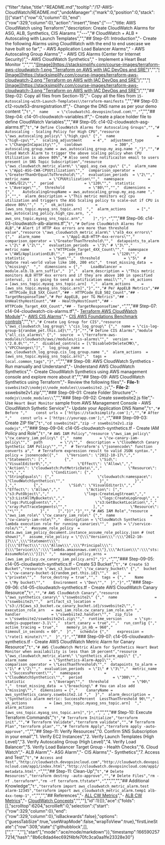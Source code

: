 {"filter":false,"title":"README.md","tooltip":"/17-AWS-CloudWatch/README.md","undoManager":{"mark":0,"position":0,"stack":[[{"start":{"row":0,"column":0},"end":{"row":329,"column":0},"action":"insert","lines":["---","title: AWS CloudWatch using Terraform","description: Create CloudWatch Alarms for ASG, ALB, Synthetics, CIS Alarams ","---","# CloudWatch + ALB + Autoscaling with Launch Templates","","## Step-01: Introduction","- Create the following Alarms using CloudWatch with the end to end usecase we have built so far","  - AWS Application Load Balancer Alarms","  - AWS Autoscaling Group Alarms","  - AWS CIS Alarms (Center for Internet Security)","- AWS CloudWatch Synthetics","  - Implement a Heart Beat Monitor ","","","[![Image](https://stacksimplify.com/course-images/terraform-aws-cloudwatch-1.png \"Terraform on AWS with IAC DevOps and SRE\")](https://stacksimplify.com/course-images/terraform-aws-cloudwatch-1.png)","","[![Image](https://stacksimplify.com/course-images/terraform-aws-cloudwatch-2.png \"Terraform on AWS with IAC DevOps and SRE\")](https://stacksimplify.com/course-images/terraform-aws-cloudwatch-2.png)","","[![Image](https://stacksimplify.com/course-images/terraform-aws-cloudwatch-3.png \"Terraform on AWS with IAC DevOps and SRE\")](https://stacksimplify.com/course-images/terraform-aws-cloudwatch-3.png)","","## Step-02: Copy all files from Section-15","- Copy all the files from `15-Autoscaling-with-Launch-Templates\\terraform-manifests` ","","## Step-03: c12-route53-dnsregistration.tf","- Change the DNS name as per your demo content ","```t","  name    = \"cloudwatch1.devopsincloud.com\"","```","","## Step-04: c14-01-cloudwatch-variables.tf","- Create a place holder file to define CloudWatch Variables","","## Step-05: c14-02-cloudwatch-asg-alarms.tf","```t","# Define CloudWatch Alarms for Autoscaling Groups","","# Autoscaling - Scaling Policy for High CPU","resource \"aws_autoscaling_policy\" \"high_cpu\" {","  name                   = \"high-cpu\"","  scaling_adjustment     = 4","  adjustment_type        = \"ChangeInCapacity\"","  cooldown               = 300","  autoscaling_group_name = aws_autoscaling_group.my_asg.name ","}","","# Cloud Watch Alarm to trigger the above scaling policy when CPU Utilization is above 80%","# Also send the notificaiton email to users present in SNS Topic Subscription","resource \"aws_cloudwatch_metric_alarm\" \"app1_asg_cwa_cpu\" {","  alarm_name          = \"App1-ASG-CWA-CPUUtilization\"","  comparison_operator = \"GreaterThanOrEqualToThreshold\"","  evaluation_periods  = \"2\"","  metric_name         = \"CPUUtilization\"","  namespace           = \"AWS/EC2\"","  period              = \"120\"","  statistic           = \"Average\"","  threshold           = \"80\"","","  dimensions = {","    AutoScalingGroupName = aws_autoscaling_group.my_asg.name ","  }","","  alarm_description = \"This metric monitors ec2 cpu utilization and triggers the ASG Scaling policy to scale-out if CPU is above 80%\"","  ","  ok_actions          = [aws_sns_topic.myasg_sns_topic.arn]  ","  alarm_actions     = [","    aws_autoscaling_policy.high_cpu.arn, ","    aws_sns_topic.myasg_sns_topic.arn","    ]","}","```","","## Step-06: c14-03-cloudwatch-alb-alarms.tf","```t","# Define CloudWatch Alarms for ALB","# Alert if HTTP 4xx errors are more than threshold value","resource \"aws_cloudwatch_metric_alarm\" \"alb_4xx_errors\" {","  alarm_name          = \"App1-ALB-HTTP-4xx-errors\"","  comparison_operator = \"GreaterThanThreshold\"","  datapoints_to_alarm = \"2\" # \"2\"","  evaluation_periods  = \"3\" # \"3\"","  metric_name         = \"HTTPCode_Target_4XX_Count\"","  namespace           = \"AWS/ApplicationELB\"","  period              = \"120\"","  statistic           = \"Sum\"","  threshold           = \"5\"  # Update real-world value like 100, 200 etc","  treat_missing_data  = \"missing\"  ","  dimensions = {","    LoadBalancer = module.alb.lb_arn_suffix","  }","  alarm_description = \"This metric monitors ALB HTTP 4xx errors and if they are above 100 in specified interval, it is going to send a notification email\"","  ok_actions          = [aws_sns_topic.myasg_sns_topic.arn]  ","  alarm_actions     = [aws_sns_topic.myasg_sns_topic.arn]","}","","# Per AppELB Metrics","## - HTTPCode_ELB_5XX_Count","## - HTTPCode_ELB_502_Count","## - TargetResponseTime","# Per AppELB, per TG Metrics","## - UnHealthyHostCount","## - HealthyHostCount","## - HTTPCode_Target_4XX_Count","## - TargetResponseTime","```","","## Step-07: c14-04-cloudwatch-cis-alarms.tf","- [Terraform AWS CloudWatch Module](https://registry.terraform.io/modules/terraform-aws-modules/cloudwatch/aws/latest)","- [AWS CIS Alarms](https://registry.terraform.io/modules/terraform-aws-modules/cloudwatch/aws/latest/submodules/cis-alarms)","- [CIS AWS Foundations Benchmark controls](https://docs.aws.amazon.com/securityhub/latest/userguide/securityhub-cis-controls.html)","","```t","# Create Log Group for CIS","resource \"aws_cloudwatch_log_group\" \"cis_log_group\" {","  name = \"cis-log-group-${random_pet.this.id}\"","}","","# Define CIS Alarms","module \"all_cis_alarms\" {","  source  = \"terraform-aws-modules/cloudwatch/aws//modules/cis-alarms\"","  version = \"2.0.0\"","","  disabled_controls = [\"DisableOrDeleteCMK\", \"VPCChanges\"]","  log_group_name = aws_cloudwatch_log_group.cis_log_group.name ","  alarm_actions  = [aws_sns_topic.myasg_sns_topic.arn]","  tags = local.common_tags","}","```","","## Step-08: AWS CloudWatch Synthetics - Run manually and Understand","- Understand AWS CloudWatch Synthetics","- Create CloudWatch Synthetics using AWS management console and explore more about it","","## Step-09: AWS CloudWatch Synthetics using Terraform","- Review the following files","- **File-1:** `sswebsite2\\nodejs\\node_modules\\sswebsite2.js`","- **File-2:** sswebsite2v1.zip","","### Step-09-01: Create Folder Structure","- `nodejs\\node_modules\\`","","### Step-09-02: Create sswebsite2.js file","- Use `Heart Beat Monitor` sample from AWS Management Console - AWS CloudWatch Sythetic Service","- Update your Application DNS Name","```t","# Before ","    const urls = ['https://stacksimplify.com'];","","# After ","    const urls = ['https://yourapp.com'];","```","### Step-09-03: Create ZIP file","```t","cd sswebsite2","zip -r sswebsite2v1.zip nodejs","```","### Step-09-04: c14-05-cloudwatch-synthetics.tf - Create IAM Policy and Role","```t","# AWS IAM Policy","resource \"aws_iam_policy\" \"cw_canary_iam_policy\" {","  name        = \"cw-canary-iam-policy\"","  path        = \"/\"","  description = \"CloudWatch Canary Synthetic IAM Policy\"","","  # Terraform's \"jsonencode\" function converts a","  # Terraform expression result to valid JSON syntax.","  policy = jsonencode({","    \"Version\": \"2012-10-17\",","    \"Statement\": [","        {","            \"Sid\": \"VisualEditor0\",","            \"Effect\": \"Allow\",","            \"Action\": \"cloudwatch:PutMetricData\",","            \"Resource\": \"*\",","            \"Condition\": {","                \"StringEquals\": {","                    \"cloudwatch:namespace\": \"CloudWatchSynthetics\"","                }","            }","        },","        {","            \"Sid\": \"VisualEditor1\",","            \"Effect\": \"Allow\",","            \"Action\": [","                \"s3:PutObject\",","                \"logs:CreateLogStream\",","                \"s3:ListAllMyBuckets\",","                \"logs:CreateLogGroup\",","                \"logs:PutLogEvents\",","                \"s3:GetBucketLocation\",","                \"xray:PutTraceSegments\"","            ],","            \"Resource\": \"*\"","        }","    ]","})","}","","# AWS IAM Role","resource \"aws_iam_role\" \"cw_canary_iam_role\" {","  name                = \"cw-canary-iam-role\"","  description = \"CloudWatch Synthetics lambda execution role for running canaries\"","  path = \"/service-role/\"","  #assume_role_policy  = data.aws_iam_policy_document.instance_assume_role_policy.json # (not shown)","  assume_role_policy = \"{\\\"Version\\\":\\\"2012-10-17\\\",\\\"Statement\\\":[{\\\"Effect\\\":\\\"Allow\\\",\\\"Principal\\\":{\\\"Service\\\":\\\"lambda.amazonaws.com\\\"},\\\"Action\\\":\\\"sts:AssumeRole\\\"}]}\" ","  managed_policy_arns = [aws_iam_policy.cw_canary_iam_policy.arn]","}","```","","### Step-09-05: c14-05-cloudwatch-synthetics.tf - Create S3 Bucket","```t","# Create S3 Bucket","resource \"aws_s3_bucket\" \"cw_canary_bucket\" {","  bucket = \"cw-canary-bucket-${random_pet.this.id}\"","  acl    = \"private\"","  force_destroy = true","","  tags = {","    Name        = \"My bucket\"","    Environment = \"Dev\"","  }","}","```","### Step-09-06: c14-05-cloudwatch-synthetics.tf - Create AWS CloudWatch Canary Resource","```t","","# AWS CloudWatch Canary","resource \"aws_synthetics_canary\" \"sswebsite2\" {","  name                 = \"sswebsite2\"","  artifact_s3_location = \"s3://${aws_s3_bucket.cw_canary_bucket.id}/sswebsite2\"","  execution_role_arn   = aws_iam_role.cw_canary_iam_role.arn ","  handler              = \"sswebsite2.handler\"","  zip_file             = \"sswebsite2/sswebsite2v1.zip\"","  runtime_version      = \"syn-nodejs-puppeteer-3.1\"","  start_canary = true","","  run_config {","    active_tracing = true","    memory_in_mb = 960","    timeout_in_seconds = 60","  }","  schedule {","    expression = \"rate(1 minute)\"","  }","}","```","### Step-09-07: c14-05-cloudwatch-synthetics.tf - Create AWS CloudWatch Metric Alarm for Canary Resource","```t","# AWS CloudWatch Metric Alarm for Synthetics Heart Beat Monitor when availability is less than 10 percent","resource \"aws_cloudwatch_metric_alarm\" \"synthetics_alarm_app1\" {","  alarm_name          = \"Synthetics-Alarm-App1\"","  comparison_operator = \"LessThanThreshold\"","  datapoints_to_alarm = \"1\" # \"2\"","  evaluation_periods  = \"1\" # \"3\"","  metric_name         = \"SuccessPercent\"","  namespace           = \"CloudWatchSynthetics\"","  period              = \"300\"","  statistic           = \"Average\"","  threshold           = \"90\"  ","  treat_missing_data  = \"breaching\" # You can also add \"missing\"","  dimensions = {","    CanaryName = aws_synthetics_canary.sswebsite2.id ","  }","  alarm_description = \"Synthetics alarm metric: SuccessPercent  LessThanThreshold 90\"","  ok_actions          = [aws_sns_topic.myasg_sns_topic.arn]  ","  alarm_actions     = [aws_sns_topic.myasg_sns_topic.arn]","}","```","","","## Step-10: Execute Terraform Commands","```t","# Terraform Initialize","terraform init","","# Terraform Validate","terraform validate","","# Terraform Plan","terraform plan","","# Terraform Apply","terraform apply -auto-approve","```","","## Step-11: Verify Resources","0. Confirm SNS Subscription in your email","1. Verify EC2 Instances","2. Verify Launch Templates (High Level)","3. Verify Autoscaling Group (High Level)","4. Verify Load Balancer","5. Verify Load Balancer Target Group - Health Checks","6. Cloud Watch","- ALB Alarm","- ASG Alarm","- CIS Alarms","- Synthetics","7. Access and Test","```t","# Access and Test","http://cloudwatch.devopsincloud.com","http://cloudwatch.devopsincloud.com/app1/index.html","http://cloudwatch.devopsincloud.com/app1/metadata.html","```","","## Step-11: Clean-Up","```t","# Delete Resources","terraform destroy -auto-approve","","# Delete Files","rm -rf .terraform*","rm -rf terraform.tfstate*","```","","","","## Additional Knowledge","```t","terraform import aws_cloudwatch_metric_alarm.test alarm-12345","terraform import aws_cloudwatch_metric_alarm.temp1 alb-4xx-temp-1","```","","","## References","- [ALL CW Metrics](https://docs.aws.amazon.com/AmazonCloudWatch/latest/monitoring/aws-services-cloudwatch-metrics.html)","- [ALB CW Metrics](https://docs.aws.amazon.com/elasticloadbalancing/latest/application/load-balancer-cloudwatch-metrics.html)","- [CloudWatch Concepts](https://docs.aws.amazon.com/AmazonCloudWatch/latest/monitoring/cloudwatch_concepts.html)","",""],"id":1}]]},"ace":{"folds":[],"scrolltop":6204,"scrollleft":0,"selection":{"start":{"row":329,"column":0},"end":{"row":329,"column":0},"isBackwards":false},"options":{"guessTabSize":true,"useWrapMode":false,"wrapToView":true},"firstLineState":{"row":309,"state":["githubblock",[],["","```",""],"start"],"mode":"ace/mode/markdown"}},"timestamp":1665902577214,"hash":"8b6c8dad4ec692f4bfe70fc3ca0aa1fe23328e30"}